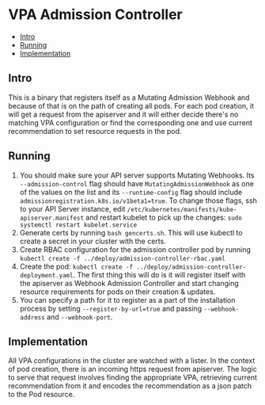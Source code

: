 # VPA Admission Controller

- [Intro](#intro)
- [Running](#running)
- [Implementation](#implmentation)

## Intro

This is a binary that registers itself as a Mutating Admission Webhook
and because of that is on the path of creating all pods.
For each pod creation, it will get a request from the apiserver and it will
either decide there's no matching VPA configuration or find the corresponding
one and use current recommendation to set resource requests in the pod.

## Running

1. You should make sure your API server supports Mutating Webhooks.
Its `--admission-control` flag should have `MutatingAdmissionWebhook` as one of
the values on the list and its `--runtime-config` flag should include
`admissionregistration.k8s.io/v1beta1=true`.
To change those flags, ssh to your API Server instance, edit
`/etc/kubernetes/manifests/kube-apiserver.manifest` and restart kubelet to pick
up the changes: ```sudo systemctl restart kubelet.service```
1. Generate certs by running `bash gencerts.sh`. This will use kubectl to create
   a secret in your cluster with the certs.
1. Create RBAC configuration for the admission controller pod by running
   `kubectl create -f ../deploy/admission-controller-rbac.yaml`
1. Create the pod:
   `kubectl create -f ../deploy/admission-controller-deployment.yaml`.
   The first thing this will do is it will register itself with the apiserver as
   Webhook Admission Controller and start changing resource requirements
   for pods on their creation & updates.
1. You can specify a path for it to register as a part of the installation process
   by setting `--register-by-url=true` and passing `--webhook-address` and `--webhook-port`.

## Implementation

All VPA configurations in the cluster are watched with a lister.
In the context of pod creation, there is an incoming https request from
apiserver.
The logic to serve that request involves finding the appropriate VPA, retrieving
current recommendation from it and encodes the recommendation as a json patch to
the Pod resource.
